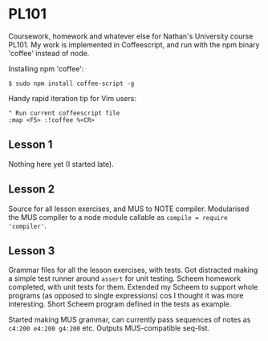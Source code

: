 PL101
=====

Coursework, homework and whatever else for Nathan's University course PL101.
My work is implemented in Coffeescript, and run with the npm binary 'coffee'
instead of node. 

Installing npm 'coffee':

    $ sudo npm install coffee-script -g

Handy rapid iteration tip for Vim users:

    " Run current coffeescript file
    :map <F5> :!coffee %<CR>


Lesson 1
--------

Nothing here yet (I started late).


Lesson 2
--------

Source for all lesson exercises, and MUS to NOTE compiler.
Modularised the MUS compiler to a node module callable as `compile = require 'compiler'`.


Lesson 3
--------

Grammar files for all the lesson exercises, with tests. Got distracted making a simple test runner around `assert` for unit testing.
Scheem homework completed, with unit tests for them. Extended my Scheem to support whole programs (as opposed to single expressions) cos I thought it was more interesting. Short Scheem program defined in the tests as example.

Started making MUS grammar, can currently pass sequences of notes as `c4:200 e4:200 g4:200` etc. Outputs MUS-compatible seq-list.


